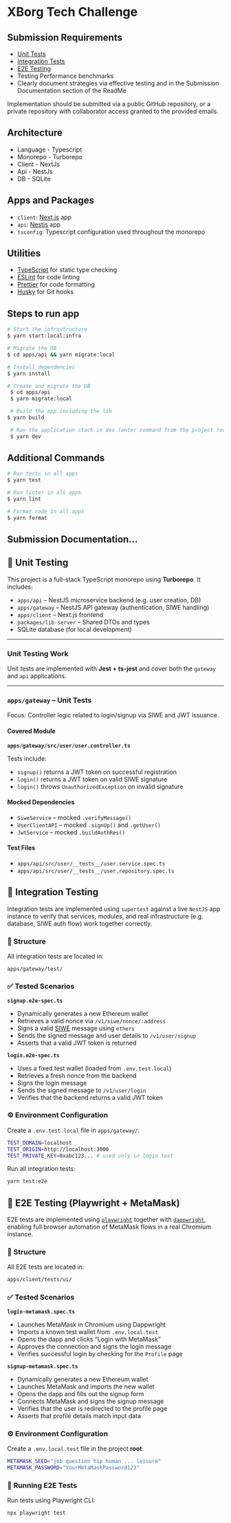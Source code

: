 # XBorg Tech Challenge

## Submission Requirements

- [Unit Tests](#-unit-testing)
- [Integration Tests](#-integration-testing)
- [E2E Testing](#-e2e-testing-playwright--metamask)
- Testing Performance benchmarks
- Clearly document strategies via effective testing and in the Submission Documentation section of the ReadMe

Implementation should be submitted via a public GitHub repository, or a private repository with collaborator access granted to the provided emails.

## Architecture

- Language - Typescript
- Monorepo - Turborepo
- Client - NextJs
- Api - NestJs
- DB - SQLite

## Apps and Packages

- `client`: [Next.js](https://nextjs.org/) app
- `api`: [Nestjs](https://nestjs.com) app
- `tsconfig`: Typescript configuration used throughout the monorepo

## Utilities

- [TypeScript](https://www.typescriptlang.org/) for static type checking
- [ESLint](https://eslint.org/) for code linting
- [Prettier](https://prettier.io) for code formatting
- [Husky](https://typicode.github.io/husky/) for Git hooks

## Steps to run app

```bash
# Start the infrastructure
$ yarn start:local:infra

# Migrate the DB
$ cd apps/api && yarn migrate:local

# Install dependencies
$ yarn install

# Create and migrate the DB
 $ cd apps/api
 $ yarn migrate:local

 # Build the app including the lib
$ yarn build

 # Run the application stack in dev (enter command from the project root)
 $ yarn dev
```

## Additional Commands

```bash
# Run tests in all apps
$ yarn test

# Run linter in all apps
$ yarn lint

# Format code in all apps
$ yarn format

```

## Submission Documentation...

## 🧪 Unit Testing

This project is a full-stack TypeScript monorepo using **Turborepo**. It includes:

- `apps/api` – NestJS microservice backend (e.g. user creation, DB)
- `apps/gateway` – NestJS API gateway (authentication, SIWE handling)
- `apps/client` – Next.js frontend
- `packages/lib-server` – Shared DTOs and types
- SQLite database (for local development)

---

### Unit Testing Work

Unit tests are implemented with **Jest + ts-jest** and cover both the `gateway` and `api` applications.

---

### `apps/gateway` – Unit Tests

Focus: Controller logic related to login/signup via SIWE and JWT issuance.

#### Covered Module

**`apps/gateway/src/user/user.controller.ts`**

Tests include:

- `signup()` returns a JWT token on successful registration
- `login()` returns a JWT token on valid SIWE signature
- `login()` throws `UnauthorizedException` on invalid signature

#### Mocked Dependencies

- `SiweService` – mocked `.verifyMessage()`
- `UserClientAPI` – mocked `.signUp()` and `.getUser()`
- `JwtService` – mocked `.buildAuthRes()`

#### Test Files

- `apps/api/src/user/__tests__/user.service.spec.ts`
- `apps/api/src/user/__tests__/user.repository.spec.ts`

## 🔗 Integration Testing

Integration tests are implemented using `supertest` against a live `NestJS` app instance to verify that services, modules, and real infrastructure (e.g. database, SIWE auth flow) work together correctly.

### 📁 Structure

All integration tests are located in:

`apps/gateway/test/`

### ✅ Tested Scenarios

**`signup.e2e-spec.ts`**

- Dynamically generates a new Ethereum wallet
- Retrieves a valid nonce via `/v1/siwe/nonce/:address`
- Signs a valid [SIWE](https://siwe.io) message using `ethers`
- Sends the signed message and user details to `/v1/user/signup`
- Asserts that a valid JWT token is returned

**`login.e2e-spec.ts`**

- Uses a fixed test wallet (loaded from `.env.test.local`)
- Retrieves a fresh nonce from the backend
- Signs the login message
- Sends the signed message to `/v1/user/login`
- Verifies that the backend returns a valid JWT token

### ⚙️ Environment Configuration

Create a `.env.test.local` file in `apps/gateway/`:

```bash
TEST_DOMAIN=localhost
TEST_ORIGIN=http://localhost:3000
TEST_PRIVATE_KEY=0xabc123... # used only in login test
```

Run all integration tests:

```bash
yarn test:e2e
```

## 🧪 E2E Testing (Playwright + MetaMask)

E2E tests are implemented using [`playwright`](https://playwright.dev/) together with [`dappwright`](https://github.com/TenKeyLabs/dappwright), enabling full browser automation of MetaMask flows in a real Chromium instance.

### 📁 Structure

All E2E tests are located in:
```bash
apps/client/tests/ui/
```

### ✅ Tested Scenarios

**`login-metamask.spec.ts`**

- Launches MetaMask in Chromium using Dappwright
- Imports a known test wallet from `.env.local.test`
- Opens the dapp and clicks “Login with MetaMask”
- Approves the connection and signs the login message
- Verifies successful login by checking for the `Profile` page

**`signup-metamask.spec.ts`**

- Dynamically generates a new Ethereum wallet
- Launches MetaMask and imports the new wallet
- Opens the dapp and fills out the signup form
- Connects MetaMask and signs the signup message
- Verifies that the user is redirected to the profile page
- Asserts that profile details match input data

### ⚙️ Environment Configuration

Create a `.env.local.test` file in the project **root**:

```bash
METAMASK_SEED="job question hip human ... leisure"
METAMASK_PASSWORD="YourMetaMaskPassword123"
```

### 🚀 Running E2E Tests
Run tests using Playwright CLI:

```bash
npx playwright test
```
